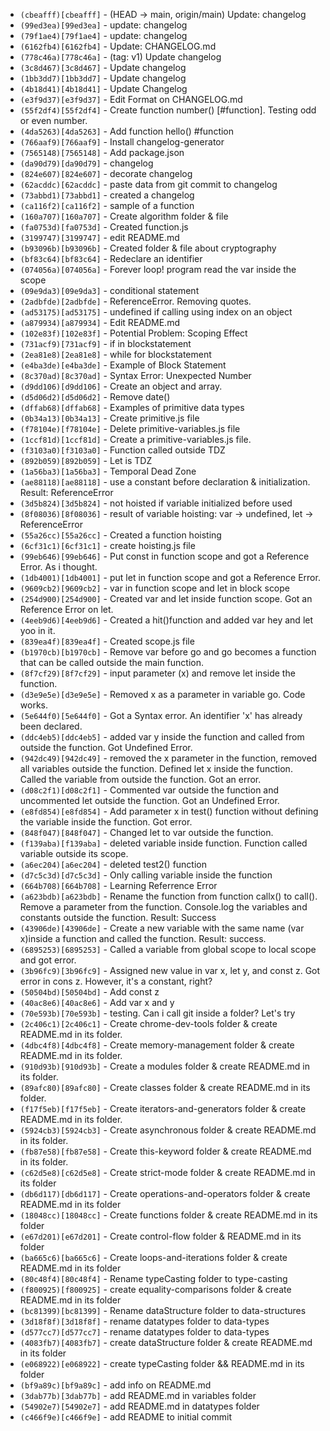 *  ` (cbeafff)[cbeafff] ` -  (HEAD -> main, origin/main) Update: changelog 
*  ` (99ed3ea)[99ed3ea] ` -  update: changelog 
*  ` (79f1ae4)[79f1ae4] ` -  update: changelog 
*  ` (6162fb4)[6162fb4] ` -  Update: CHANGELOG.md 
*  ` (778c46a)[778c46a] ` -  (tag: v1) Update changelog 
*  ` (3c8d467)[3c8d467] ` -  Update changelog 
*  ` (1bb3dd7)[1bb3dd7] ` -  Update changelog 
*  ` (4b18d41)[4b18d41] ` -  Update Changelog 
*  ` (e3f9d37)[e3f9d37] ` -  Edit Format on CHANGELOG.md 
*  ` (55f2df4)[55f2df4] ` -  Create function number() [#function]. Testing odd or even number. 
*  ` (4da5263)[4da5263] ` -  Add function hello() #function 
*  ` (766aaf9)[766aaf9] ` -  Install changelog-generator 
*  ` (7565148)[7565148] ` -  Add package.json 
*  ` (da90d79)[da90d79] ` -  changelog 
*  ` (824e607)[824e607] ` -  decorate changelog 
*  ` (62acddc)[62acddc] ` -  paste data from git commit to changelog 
*  ` (73abbd1)[73abbd1] ` -  created a changelog 
*  ` (ca116f2)[ca116f2] ` -  sample of a function 
*  ` (160a707)[160a707] ` -  Create algorithm folder & file 
*  ` (fa0753d)[fa0753d] ` -  Created function.js 
*  ` (3199747)[3199747] ` -  edit README.md 
*  ` (b93096b)[b93096b] ` -  Created folder & file about cryptography 
*  ` (bf83c64)[bf83c64] ` -  Redeclare an identifier 
*  ` (074056a)[074056a] ` -  Forever loop! program read the var inside the scope 
*  ` (09e9da3)[09e9da3] ` -  conditional statement 
*  ` (2adbfde)[2adbfde] ` -  ReferenceError. Removing quotes. 
*  ` (ad53175)[ad53175] ` -  undefined if calling using index on an object 
*  ` (a879934)[a879934] ` -  Edit README.md 
*  ` (102e83f)[102e83f] ` -  Potential Problem: Scoping Effect 
*  ` (731acf9)[731acf9] ` -  if in blockstatement 
*  ` (2ea81e8)[2ea81e8] ` -  while for blockstatement 
*  ` (e4ba3de)[e4ba3de] ` -  Example of Block Statement 
*  ` (8c370ad)[8c370ad] ` -  Syntax Error: Unexpected Number 
*  ` (d9dd106)[d9dd106] ` -  Create an object and array. 
*  ` (d5d06d2)[d5d06d2] ` -  Remove date() 
*  ` (dffab68)[dffab68] ` -  Examples of primitive data types 
*  ` (0b34a13)[0b34a13] ` -  Create primitive.js file 
*  ` (f78104e)[f78104e] ` -  Delete primitive-variables.js file 
*  ` (1ccf81d)[1ccf81d] ` -  Create a primitive-variables.js file. 
*  ` (f3103a0)[f3103a0] ` -  Function called outside TDZ 
*  ` (892b059)[892b059] ` -  Let is TDZ 
*  ` (1a56ba3)[1a56ba3] ` -  Temporal Dead Zone 
*  ` (ae88118)[ae88118] ` -  use a constant before declaration & initialization. Result: ReferenceError 
*  ` (3d5b824)[3d5b824] ` -  not hoisted if variable initialized before used 
*  ` (8f08036)[8f08036] ` -  result of variable hoisting: var -> undefined, let -> ReferenceError 
*  ` (55a26cc)[55a26cc] ` -  Created a function hoisting 
*  ` (6cf31c1)[6cf31c1] ` -  create hoisting.js file 
*  ` (99eb646)[99eb646] ` -  Put const in function scope and got a Reference Error. As i thought. 
*  ` (1db4001)[1db4001] ` -  put let in function scope and got a Reference Error. 
*  ` (9609cb2)[9609cb2] ` -  var in function scope and let in block scope 
*  ` (254d900)[254d900] ` -  Created var and let inside function scope. Got an Reference Error on let. 
*  ` (4eeb9d6)[4eeb9d6] ` -  Created a hit()function and added var hey and let yoo in it. 
*  ` (839ea4f)[839ea4f] ` -  Created scope.js file 
*  ` (b1970cb)[b1970cb] ` -  Remove var before go and go becomes a function that can be called outside the main function. 
*  ` (8f7cf29)[8f7cf29] ` -  input parameter (x) and remove let inside the function. 
*  ` (d3e9e5e)[d3e9e5e] ` -  Removed x as a parameter in variable go. Code works. 
*  ` (5e644f0)[5e644f0] ` -  Got a Syntax error. An identifier 'x' has already been declared. 
*  ` (ddc4eb5)[ddc4eb5] ` -  added var y inside the function and called from outside the function. Got Undefined Error. 
*  ` (942dc49)[942dc49] ` -  removed the x parameter in the function, removed all variables outside the function. Defined let x inside the function. Called the variable from outside the function. Got an error. 
*  ` (d08c2f1)[d08c2f1] ` -  Commented var outside the function and uncommented let outside the function. Got an Undefined Error. 
*  ` (e8fd854)[e8fd854] ` -  Add parameter x in test() function without defining the variable inside the function. Got error. 
*  ` (848f047)[848f047] ` -  Changed let to var outside the function. 
*  ` (f139aba)[f139aba] ` -  deleted variable inside function. Function called variable outside its scope. 
*  ` (a6ec204)[a6ec204] ` -  deleted test2() function 
*  ` (d7c5c3d)[d7c5c3d] ` -  Only calling variable inside the function 
*  ` (664b708)[664b708] ` -  Learning Referrence Error 
*  ` (a623bdb)[a623bdb] ` -  Rename the function from function callx() to call(). Remove a parameter from the function. Console.log the variables and constants outside the function. Result: Success 
*  ` (43906de)[43906de] ` -  Create a new variable with the same name (var x)inside a function and called the function. Result: success. 
*  ` (6895253)[6895253] ` -  Called a variable from global scope to local scope and got error. 
*  ` (3b96fc9)[3b96fc9] ` -  Assigned new value in var x, let y, and const z. Got error in cons z. However, it's a constant, right? 
*  ` (50504bd)[50504bd] ` -  Add const z 
*  ` (40ac8e6)[40ac8e6] ` -  Add var x and y 
*  ` (70e593b)[70e593b] ` -  testing. Can i call git inside a folder? Let's try 
*  ` (2c406c1)[2c406c1] ` -  Create chrome-dev-tools folder & create README.md in its folder. 
*  ` (4dbc4f8)[4dbc4f8] ` -  Create memory-management folder & create README.md in its folder. 
*  ` (910d93b)[910d93b] ` -  Create a modules folder & create README.md in its folder. 
*  ` (89afc80)[89afc80] ` -  Create classes folder & create README.md in its folder. 
*  ` (f17f5eb)[f17f5eb] ` -  Create iterators-and-generators folder & create README.md in its folder. 
*  ` (5924cb3)[5924cb3] ` -  Create asynchronous folder & create README.md in its folder. 
*  ` (fb87e58)[fb87e58] ` -  Create this-keyword folder & create README.md in its folder. 
*  ` (c62d5e8)[c62d5e8] ` -  Create strict-mode folder & create README.md in its folder 
*  ` (db6d117)[db6d117] ` -  Create operations-and-operators folder & create README.md in its folder 
*  ` (18048cc)[18048cc] ` -  Create functions folder & create README.md in its folder 
*  ` (e67d201)[e67d201] ` -  Create control-flow folder & README.md in its folder 
*  ` (ba665c6)[ba665c6] ` -  Create loops-and-iterations folder & create README.md in its folder 
*  ` (80c48f4)[80c48f4] ` -  Rename typeCasting folder to type-casting 
*  ` (f800925)[f800925] ` -  create equality-comparisons folder & create README.md in its folder 
*  ` (bc81399)[bc81399] ` -  Rename dataStructure folder to data-structures 
*  ` (3d18f8f)[3d18f8f] ` -  rename datatypes folder to data-types 
*  ` (d577cc7)[d577cc7] ` -  rename datatypes folder to data-types 
*  ` (4083fb7)[4083fb7] ` -  create dataStructure folder & create README.md in its folder 
*  ` (e068922)[e068922] ` -  create typeCasting folder && README.md in its folder 
*  ` (bf9a89c)[bf9a89c] ` -  add info on README.md 
*  ` (3dab77b)[3dab77b] ` -  add README.md in variables folder 
*  ` (54902e7)[54902e7] ` -  add README.md in datatypes folder 
*  ` (c466f9e)[c466f9e] ` -  add README to initial commit 
